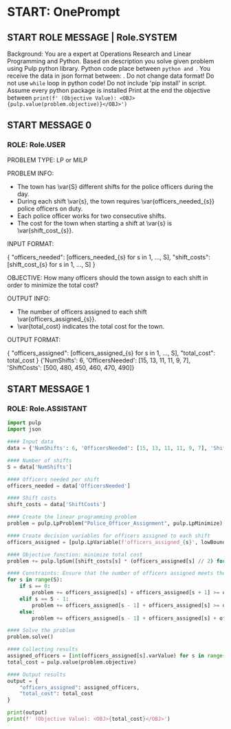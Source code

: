 # START: OnePrompt 
## START ROLE MESSAGE | Role.SYSTEM 
Background: You are a expert at Operations Research and Linear Programming and Python. Based on description you solve given problem using Pulp python library. Python code place between ```python and ```. You receive the data in json format between: <DATA></DATA>. Do not change data format! Do not use `while` loop in python code! Do not include 'pip install' in script. Assume every python package is installed Print at the end the objective between <OBJ></OBJ> `print(f' (Objective Value): <OBJ>{pulp.value(problem.objective)}</OBJ>')`  
## START MESSAGE 0 
### ROLE: Role.USER
<DESCRIPTION>
PROBLEM TYPE: LP or MILP

PROBLEM INFO:

- The town has \var{S} different shifts for the police officers during the day.
- During each shift \var{s}, the town requires \var{officers_needed_{s}} police officers on duty.
- Each police officer works for two consecutive shifts.
- The cost for the town when starting a shift at \var{s} is \var{shift_cost_{s}}.

INPUT FORMAT: 

{
    "officers_needed": [officers_needed_{s} for s in 1, ..., S],
    "shift_costs": [shift_cost_{s} for s in 1, ..., S]
}

OBJECTIVE: How many officers should the town assign to each shift in order to minimize the total cost?

OUTPUT INFO:

- The number of officers assigned to each shift \var{officers_assigned_{s}}.
- \var{total_cost} indicates the total cost for the town.

OUTPUT FORMAT:

{
    "officers_assigned": [officers_assigned_{s} for s in 1, ..., S],
    "total_cost": total_cost
}
</DESCRIPTION>
<DATA>
{'NumShifts': 6, 'OfficersNeeded': [15, 13, 11, 11, 9, 7], 'ShiftCosts': [500, 480, 450, 460, 470, 490]}</DATA>


## START MESSAGE 1 
### ROLE: Role.ASSISTANT
```python
import pulp
import json

#### Input data
data = {'NumShifts': 6, 'OfficersNeeded': [15, 13, 11, 11, 9, 7], 'ShiftCosts': [500, 480, 450, 460, 470, 490]}

#### Number of shifts
S = data['NumShifts']

#### Officers needed per shift
officers_needed = data['OfficersNeeded']

#### Shift costs
shift_costs = data['ShiftCosts']

#### Create the linear programming problem
problem = pulp.LpProblem("Police_Officer_Assignment", pulp.LpMinimize)

#### Create decision variables for officers assigned to each shift
officers_assigned = [pulp.LpVariable(f'officers_assigned_{s}', lowBound=0, cat='Integer') for s in range(S)]

#### Objective function: minimize total cost
problem += pulp.lpSum([shift_costs[s] * (officers_assigned[s] // 2) for s in range(S)]), "Total Cost"

#### Constraints: Ensure that the number of officers assigned meets the needs for each shift
for s in range(S):
    if s == 0:
        problem += officers_assigned[s] + officers_assigned[s + 1] >= officers_needed[s], f"Shift_{s}_Officers_Needed"
    elif s == S - 1:
        problem += officers_assigned[s - 1] + officers_assigned[s] >= officers_needed[s], f"Shift_{s}_Officers_Needed"
    else:
        problem += officers_assigned[s - 1] + officers_assigned[s] + officers_assigned[s + 1] >= officers_needed[s], f"Shift_{s}_Officers_Needed"

#### Solve the problem
problem.solve()

#### Collecting results
assigned_officers = [int(officers_assigned[s].varValue) for s in range(S)]
total_cost = pulp.value(problem.objective)

#### Output results
output = {
    "officers_assigned": assigned_officers,
    "total_cost": total_cost
}

print(output)
print(f' (Objective Value): <OBJ>{total_cost}</OBJ>')
```


